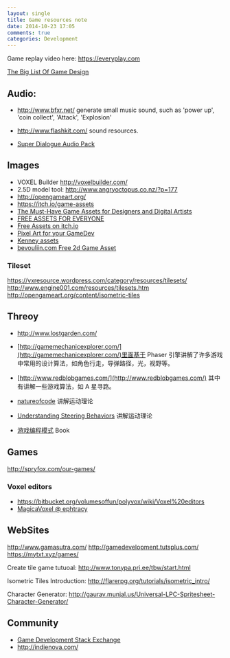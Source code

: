 ```yaml
---
layout: single
title: Game resources note
date: 2014-10-23 17:05
comments: true
categories: Development
---
```



Game replay video here: https://everyplay.com

[The Big List Of Game Design](http://www.pixelprospector.com/the-big-list-of-game-design/)

## Audio:

* http://www.bfxr.net/ generate small music sound, such as 'power up', 'coin collect', 'Attack', 'Explosion'

* http://www.flashkit.com/ sound resources.

* [Super Dialogue Audio Pack](https://stuckeast.itch.io/sdap)

## Images

* VOXEL Builder http://voxelbuilder.com/
* 2.5D model tool: http://www.angryoctopus.co.nz/?p=177
* http://opengameart.org/
* https://itch.io/game-assets
* [The Must-Have Game Assets for Designers and Digital Artists](https://design.tutsplus.com/articles/the-must-have-game-assets-for-designers-and-digital-artists--cms-26641?_ga=2.172490467.1310106111.1511253630-76199773.1511253630)
* [FREE ASSETS FOR EVERYONE](https://www.gameart2d.com/freebies.html)
* [Free Assets on itch.io](https://itch.io/game-assets/free)
* [Pixel Art for your GameDev](http://pixelgameart.org/web/)
* [Kenney assets](http://www.kenney.nl/assets)
* [bevouliin.com Free 2d Game Asset](http://bevouliin.com/category/free_game_asset/)


### Tileset
https://vxresource.wordpress.com/category/resources/tilesets/
http://www.engine001.com/resources/tilesets.htm
http://opengameart.org/content/isometric-tiles


## Threoy
* http://www.lostgarden.com/
* [http://gamemechanicexplorer.com/](http://gamemechanicexplorer.com/)里面基于 Phaser 引擎讲解了许多游戏中常用的设计算法，如角色行走，导弹路径，光，视野等。
* [http://www.redblobgames.com/](http://www.redblobgames.com/) 其中有讲解一些游戏算法，如 A 星寻路。
* [natureofcode](http://natureofcode.com/book/) 讲解运动理论
* [Understanding Steering Behaviors](https://gamedevelopment.tutsplus.com/series/understanding-steering-behaviors--gamedev-12732) 讲解运动理论

* [游戏编程模式](http://gpp.tkchu.me/) Book

## Games

http://spryfox.com/our-games/

### Voxel editors

* https://bitbucket.org/volumesoffun/polyvox/wiki/Voxel%20editors
* [MagicaVoxel @ ephtracy](https://ephtracy.github.io/)


## WebSites

http://www.gamasutra.com/
http://gamedevelopment.tutsplus.com/
https://mytxt.xyz/games/

Create tile game tutuoal: http://www.tonypa.pri.ee/tbw/start.html


Isometric Tiles Introduction: http://flarerpg.org/tutorials/isometric_intro/


Character Generator: http://gaurav.munjal.us/Universal-LPC-Spritesheet-Character-Generator/

## Community

* [Game Development Stack Exchange](http://gaedev.stackexchange.com/)
* http://indienova.com/

